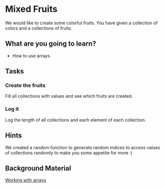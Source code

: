 # Mixed Fruits

We would like to create some colorful fruits. You have given a collection of colors and a collections of fruits.

## What are you going to learn?

* How to use arrays.

## Tasks

### Create the fruits
Fill all collections with values and see which fruits are created.

### Log it
Log the length of all collections and each element of each collection.


## Hints
We created a random function to generate random indices to access values of collections randomly to make you some appetite for more :)

## Background Material

[Working with arrays](https://www.digitalocean.com/community/tutorials/understanding-arrays-in-javascript)
